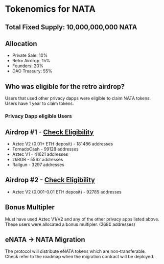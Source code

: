 # Tokenomics for NATA

## Total Fixed Supply: 10,000,000,000 NATA

## Allocation
- Private Sale: 10% 
- Retro Airdrop: 15%
- Founders: 20%
- DAO Treasury: 55%

## Who was eligible for the retro airdrop?
Users that used other privacy dapps were eligible to claim NATA tokens. Users have 1 year to claim tokens.

### Privacy Dapp eligible Users
## Airdrop #1 - [Check Eligibility](https://gist.githubusercontent.com/shichiro-nakahara/21329bcb654c385e7f09937333fbce6e/raw/bde5efc9ef3dcffc2515ce09d4018bf23fa01716/3cf79a34-ef76-4303-8362-f26924eec32e.json)
- Aztec V2 (0.01+ ETH deposit) - 181486 addresses
- TornadoCash - 99128 addresses
- Aztec V1 - 41621 addresses
- zkBOB - 5562 addresses
- Railgun - 3297 addresses
## Airdrop #2 - [Check Eligibility](https://gist.githubusercontent.com/shichiro-nakahara/dba7b3fdb96dafaea0e4a15cd5777e94/raw/f4545437001b96ea6556a073b64427674bf201b6/Airdrop%25202%2520Allocations)
- Aztec V2 (0.001-0.01 ETH deposit) - 92785 addresses

## Bonus Multipler 
Must have used Aztec V1/V2 and any of the other privacy apps listed above. These users were allocated a bonus multipler. (2680 addresses) 

## eNATA -> NATA Migration
The protocol will distribute eNATA tokens which are non-transferable. Check refer to the roadmap when the migration contract will be deployed.